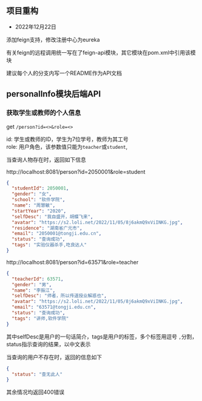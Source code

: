 ## 项目重构

- 2022年12月22日

添加feign支持，修改注册中心为eureka

有关feign的远程调用统一写在了feign-api模块，其它模块在pom.xml中引用该模块

建议每个人的分支内写一个README作为API文档

## personalInfo模块后端API

### 获取学生或教师的个人信息

get `/person?id=<>&role=<>`

id: 学生或教师的ID，学生为7位学号，教师为其工号 <br/>
role: 用户角色，该参数值只能为`teacher`或`student`,

当查询人物存在时，返回如下信息

http://localhost:8081/person?id=2050001&role=student

```json
{
  "studentId": 2050001,
  "gender": "女",
  "school": "软件学院",
  "name": "周慧敏",
  "startYear": "2020",
  "selfDesc": "我自盛开，胡蝶飞来",
  "avatar": "https://s2.loli.net/2022/11/05/8j6akmQ9xViINKG.jpg",
  "residence": "湖南省广元市",
  "email": "2050001@tongji.edu.cn",
  "status": "查询成功",
  "tags": "实验仪器杀手,吃良达人"
}
```

http://localhost:8081/person?id=63571&role=teacher

```json
{
  "teacherId": 63571,
  "gender": "男",
  "name": "李振江",
  "selfDesc": "师者，所以传道授业解惑也",
  "avatar": "https://s2.loli.net/2022/11/05/8j6akmQ9xViINKG.jpg",
  "email": "63571@tongji.edu.cn",
  "status": "查询成功",
  "tags": "讲师,软件学院"
}
```

其中selfDesc是用户的一句话简介，tags是用户的标签，多个标签用逗号 `,`分割，status指示查询的结果，以中文表示

当查询的用户不存在时，返回的信息如下
```json
{
  "status": "查无此人"
}
```

其余情况均返回400错误